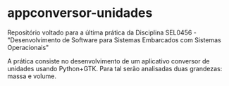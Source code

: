 # appconversor-unidades

Repositório voltado para a última prática da Disciplina SEL0456 - "Desenvolvimento de Software para Sistemas Embarcados com Sistemas Operacionais"

A prática consiste no desenvolvimento de um aplicativo conversor de unidades usando Python+GTK. Para tal serão analisadas duas grandezas: massa e volume.
